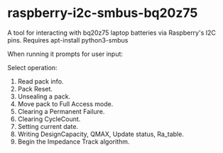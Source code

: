 # raspberry-i2c-smbus-bq20z75

A tool for interacting with bq20z75 laptop batteries via Raspberry's I2C pins.
Requires apt-install python3-smbus

When running it prompts for user input:

Select operation:
1. Read pack info.
2. Pack Reset.
3. Unsealing a pack.
4. Move pack to Full Access mode.
5. Clearing a Permanent Failure.
6. Clearing CycleCount.
7. Setting current date.
8. Writing DesignCapacity, QMAX, Update status, Ra_table.
9. Begin the Impedance Track algorithm.
